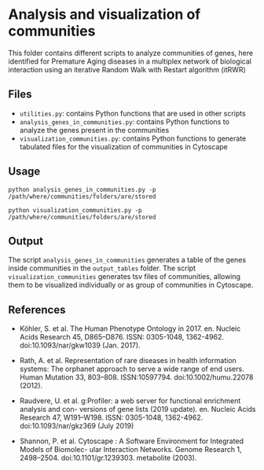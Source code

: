 # Analysis and visualization of communities 

This folder contains different scripts to analyze communities of genes, here identified for Premature Aging diseases in a multiplex network of biological interaction using an iterative Random Walk with Restart algorithm (itRWR)


## Files

* ```utilities.py```: contains Python functions that are used in other scripts
* ```analysis_genes_in_communities.py```: contains Python functions to analyze the genes present in the communities
* ```visualization_communities.py```: contains Python functions to generate tabulated files for the visualization of communities in Cytoscape

## Usage

```python analysis_genes_in_communities.py -p /path/where/communities/folders/are/stored```

```python visualization_communities.py -p /path/where/communities/folders/are/stored```

## Output

The script ```analysis_genes_in_communities``` generates a table of the genes inside communities in the ```output_tables``` folder. 
The script ```visualization_communities``` generates tsv files of communities, allowing them to be visualized individually or as group of communities in Cytoscape. 


## References

* Köhler, S. et al. The Human Phenotype Ontology in 2017. en. Nucleic Acids Research 45,
D865–D876. ISSN: 0305-1048, 1362-4962. doi:10.1093/nar/gkw1039 (Jan. 2017).

* Rath, A. et al. Representation of rare diseases in health information systems: The orphanet approach to serve a wide range of end users. Human Mutation 33, 803–808. ISSN:10597794. doi:10.1002/humu.22078 (2012).

* Raudvere, U. et al. g:Profiler: a web server for functional enrichment analysis and con-
versions of gene lists (2019 update). en. Nucleic Acids Research 47, W191–W198. ISSN:
0305-1048, 1362-4962. doi:10.1093/nar/gkz369 (July 2019)

* Shannon, P. et al. Cytoscape : A Software Environment for Integrated Models of Biomolec-
ular Interaction Networks. Genome Research 1, 2498–2504. doi:10.1101/gr.1239303.
metabolite (2003).